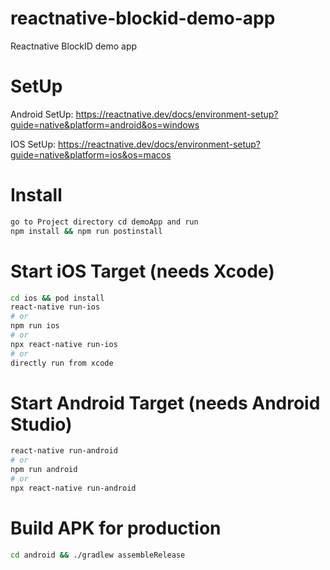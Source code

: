 # reactnative-blockid-demo-app
Reactnative BlockID demo app

# SetUp

Android SetUp: https://reactnative.dev/docs/environment-setup?guide=native&platform=android&os=windows

IOS SetUp: https://reactnative.dev/docs/environment-setup?guide=native&platform=ios&os=macos


# Install
```bash
go to Project directory cd demoApp and run
npm install && npm run postinstall
```

# Start iOS Target (needs Xcode)
```bash
cd ios && pod install
react-native run-ios
# or
npm run ios
# or
npx react-native run-ios
# or
directly run from xcode
```

# Start Android Target (needs Android Studio)
```bash
react-native run-android
# or
npm run android
# or
npx react-native run-android
```

# Build APK for production
```bash
cd android && ./gradlew assembleRelease
```
